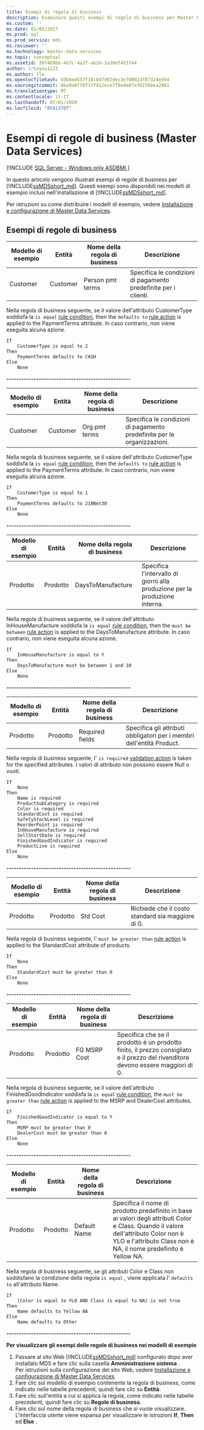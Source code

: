 ```yaml
---
title: Esempi di regole di business
description: Esaminare questi esempi di regole di business per Master Data Services. Questi esempi sono inclusi nei modelli di esempio inclusi nell'installazione di Master Data Services.
ms.custom: ''
ms.date: 01/05/2017
ms.prod: sql
ms.prod_service: mds
ms.reviewer: ''
ms.technology: master-data-services
ms.topic: conceptual
ms.assetid: 3974b9be-4b7c-4a37-ab26-1a36ef455744
author: lrtoyou1223
ms.author: lle
ms.openlocfilehash: 93bbed557f18c847d62dec3e700023f87324e594
ms.sourcegitcommit: 6be9a0ff0717f412ece7f8ede07ef01f66ea2061
ms.translationtype: MT
ms.contentlocale: it-IT
ms.lasthandoff: 07/01/2020
ms.locfileid: "85813707"
---
```

# <a name="business-rule-examples-master-data-services"></a>Esempi di regole di business (Master Data Services)

[!INCLUDE [SQL Server - Windows only ASDBMI  ](../includes/applies-to-version/sql-windows-only-asdbmi.md)]

In questo articolo vengono illustrati esempi di regole di business per [!INCLUDE[ssMDSshort_md](../includes/ssmdsshort-md.md)]. Questi esempi sono disponibili nei modelli di esempio inclusi nell'installazione di [!INCLUDE[ssMDSshort_md](../includes/ssmdsshort-md.md)].   
  
Per istruzioni su come distribuire i modelli di esempio, vedere [Installazione e configurazione di Master Data Services](../master-data-services/master-data-services-installation-and-configuration.md).  
  
  
## <a name="business-rule-examples"></a>Esempi di regole di business  
Modello di esempio |Entità  |Nome della regola di business| Descrizione  
---------|---------|---------|-----------|  
Customer    | Customer   | Person pmt terms| Specifica le condizioni di pagamento predefinite per i clienti.          
Nella regola di business seguente, se il valore dell'attributo CustomerType soddisfa la `is equal` [rule condition](../master-data-services/business-rule-conditions-master-data-services.md), then the `defaults to` [rule action](../master-data-services/business-rule-conditions-master-data-services.md) is applied to the PaymentTerms attribute. In caso contrario, non viene eseguita alcuna azione.  
```  
If  
    CustomerType is equal to 2  
Then  
    PaymentTerms defaults to CASH  
Else  
    None      
```  
  
**--------------------------------------------------**  
  
Modello di esempio  |Entità  |Nome della regola di business|Descrizione    
---------|---------|---------|---------------  
Customer     | Customer    | Org pmt terms | Specifica le condizioni di pagamento predefinite per le organizzazioni.         
Nella regola di business seguente, se il valore dell'attributo CustomerType soddisfa la `is equal` [rule condition](../master-data-services/business-rule-conditions-master-data-services.md), then the `defaults to` [rule action](../master-data-services/business-rule-actions-master-data-services.md) is applied to the PaymentTerms attribute. In caso contrario, non viene eseguita alcuna azione.  
```  
If  
    CustomerType is equal to 1  
Then  
    PaymentTerms defaults to 210Net30  
Else  
    None  
```  
  
**--------------------------------------------------**  
  
  
Modello di esempio  |Entità  |Nome della regola di business| Descrizione    
---------|---------|---------|-----------  
Prodotto     |  Prodotto       | DaysToManufacture |Specifica l'intervallo di giorni alla produzione per la produzione interna.          
Nella regola di business seguente, se il valore dell'attributo InHouseManufacture soddisfa la `is equal` [rule condition](../master-data-services/business-rule-conditions-master-data-services.md), then the `must be between` [rule action](../master-data-services/business-rule-actions-master-data-services.md) is applied to the DaysToManufacture attribute. In caso contrario, non viene eseguita alcuna azione.  
```  
If  
    InHouseManufacture is equal to Y  
Then  
    DaysToManufacture must be between 1 and 10  
Else  
    None  
```  
  
**--------------------------------------------------**  
  
  
Modello di esempio  |Entità  |Nome della regola di business|Descrizione    
---------|---------|---------|-------------  
Prodotto     |Prodotto         |Required fields| Specifica gli attributi obbligatori per i membri dell'entità Product.           
Nella regola di business seguente, l' `is required` [validation action](../master-data-services/business-rule-actions-master-data-services.md) is taken for the specified attributes. I valori di attributo non possono essere Null o vuoti.  
```  
If  
    None  
Then  
    Name is required  
    ProductSubCategory is required  
    Color is required  
    StandardCost is required  
    SafetyStockLevel is required  
    ReorderPoint is required  
    InHouseManufacture is required  
    SellStartDate is required  
    FinishedGoodIndicator is required  
    ProductLine is required  
Else  
    None  
```  
  
**--------------------------------------------------**  
  
  
Modello di esempio  |Entità  |Nome della regola di business|Descrizione    
---------|---------|---------|-----------  
Prodotto     | Prodotto        |  Std Cost| Richiede che il costo standard sia maggiore di 0.        
Nella regola di business seguente, l' `must be greater than` [rule action](../master-data-services/business-rule-actions-master-data-services.md) is applied to the StandardCost attribute of products.  
```  
If  
    None  
Then  
    StandardCost must be greater than 0  
Else  
    None  
```  
  
**--------------------------------------------------**  
  
  
Modello di esempio  |Entità  |Nome della regola di business|Descrizione    
---------|---------|---------|------------  
Prodotto     | Prodotto        | FG MSRP Cost|Specifica che se il prodotto è un prodotto finito, il prezzo consigliato e il prezzo del rivenditore devono essere maggiori di 0.           
  
Nella regola di business seguente, se il valore dell'attributo FinishedGoodIndicator soddisfa la `is equal` [rule condition](../master-data-services/business-rule-conditions-master-data-services.md), the `must be greater than` [rule action](../master-data-services/business-rule-actions-master-data-services.md) is applied to the MSRP and DealerCost attributes.  
```  
If  
    FinishedGoodIndicator is equal to Y  
Then  
    MSRP must be greater than 0  
    DealerCost must be greater than 0  
Else  
    None  
```  
  
**--------------------------------------------------**  
  
  
Modello di esempio  |Entità  |Nome della regola di business|Descrizione    
---------|---------|---------|------------  
Prodotto     | Prodotto        |  Default Name| Specifica il nome di prodotto predefinito in base ai valori degli attributi Color e Class. Quando il valore dell'attributo Color non è YLO e l'attributo Class non è NA, il nome predefinito è Yellow NA.         
Nella regola di business seguente, se gli attributi Color e Class non soddisfano la condizione della regola `is equal` , viene applicata l' `defaults to` [](../master-data-services/business-rule-actions-master-data-services.md) all'attributo Name.  
```  
If  
    (Color is equal to YLO AND Class is equal to NA) is not true  
Then  
    Name defaults to Yellow NA  
Else  
    Name defaults to Other  
```  
  
**--------------------------------------------------**  
  
  
**Per visualizzare gli esempi delle regole di business nei modelli di esempio**  
1. Passare al sito Web [!INCLUDE[ssMDSshort_md](../includes/ssmdsshort-md.md)] configurato dopo aver installato MDS e fare clic sulla casella **Amministrazione sistema** .   
Per istruzioni sulla configurazione del sito Web, vedere [Installazione e configurazione di Master Data Services](../master-data-services/master-data-services-installation-and-configuration.md).  
2. Fare clic sul modello di esempio contenente la regola di business, come indicato nelle tabelle precedenti, quindi fare clic su **Entità**.  
3. Fare clic sull'entità a cui si applica la regola, come indicato nelle tabelle precedenti, quindi fare clic su **Regole di business**.  
4. Fare clic sul nome della regola di business che si vuole visualizzare. L'interfaccia utente viene espansa per visualizzare le istruzioni **If**, **Then** ed **Else** .  
  
 
  
  
  
  

